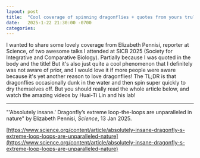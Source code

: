 ```yaml
---
layout: post
title:  "Cool coverage of spinning dragonflies + quotes from yours truly!"
date:   2025-1-22 21:30:00 -0700
categories: 
---
```


I wanted to share some lovely coverage from Elizabeth Pennisi, reporter at Science, of two awesome talks I attended at SICB 2025 (Society for Integrative and Comparative Biology). Partially because I was quoted in the body and the title! But it's also just quite a cool phenomenon that I definitely was not aware of prior, and I would love it if more people were aware because it's yet another reason to love dragonflies! The TL;DR is that dragonflies occasionally dunk in the water and then spin super quickly to dry themselves off. But you should really read the whole article below, and watch the amazing videos by Huai-Ti Lin and his lab!

---

"'Absolutely insane.' Dragonfly’s extreme loop-the-loops are unparalleled in nature" by Elizabeth Pennisi, *Science*, 13 Jan 2025.


[https://www.science.org/content/article/absolutely-insane-dragonfly-s-extreme-loop-loops-are-unparalleled-nature](https://www.science.org/content/article/absolutely-insane-dragonfly-s-extreme-loop-loops-are-unparalleled-nature)